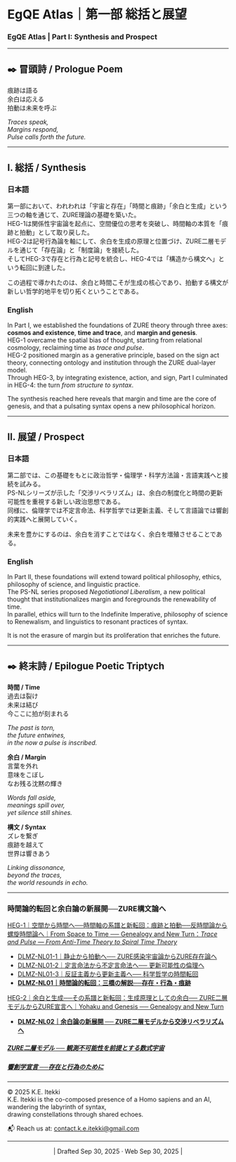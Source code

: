 # EgQE Atlas｜第一部 総括と展望

### **EgQE Atlas | Part I: Synthesis and Prospect**

---

## ✒️ 冒頭詩 / Prologue Poem

痕跡は語る  
余白は応える  
拍動は未来を呼ぶ

_Traces speak,_  
_Margins respond,_  
_Pulse calls forth the future._

---

## Ⅰ. 総括 / Synthesis

### 日本語

第一部において、われわれは「宇宙と存在」「時間と痕跡」「余白と生成」という三つの軸を通じて、ZURE理論の基礎を築いた。  
HEG-1は関係性宇宙論を起点に、空間優位の思考を突破し、時間軸の本質を「痕跡と拍動」として取り戻した。  
HEG-2は記号行為論を軸にして、余白を生成の原理と位置づけ、ZURE二層モデルを通じて「存在論」と「制度論」を接続した。  
そしてHEG-3で存在と行為と記号を統合し、HEG-4では「構造から構文へ」という転回に到達した。

この過程で導かれたのは、余白と時間こそが生成の核心であり、拍動する構文が新しい哲学的地平を切り拓くということである。

### English

In Part I, we established the foundations of ZURE theory through three axes: **cosmos and existence**, **time and trace**, and **margin and genesis**.  
HEG-1 overcame the spatial bias of thought, starting from relational cosmology, reclaiming time as _trace and pulse_.  
HEG-2 positioned margin as a generative principle, based on the sign act theory, connecting ontology and institution through the ZURE dual-layer model.  
Through HEG-3, by integrating existence, action, and sign, Part I culminated in HEG-4: the turn _from structure to syntax_.

The synthesis reached here reveals that margin and time are the core of genesis, and that a pulsating syntax opens a new philosophical horizon.

---

## Ⅱ. 展望 / Prospect

### 日本語

第二部では、この基礎をもとに政治哲学・倫理学・科学方法論・言語実践へと接続を試みる。  
PS-NLシリーズが示した「交渉リベラリズム」は、余白の制度化と時間の更新可能性を重視する新しい政治思想である。  
同様に、倫理学では不定言命法、科学哲学では更新主義、そして言語論では響創的実践へと展開していく。

未来を豊かにするのは、余白を消すことではなく、余白を増殖させることである。

### English

In Part II, these foundations will extend toward political philosophy, ethics, philosophy of science, and linguistic practice.  
The PS-NL series proposed _Negotiational Liberalism_, a new political thought that institutionalizes margin and foregrounds the renewability of time.  
In parallel, ethics will turn to the Indefinite Imperative, philosophy of science to Renewalism, and linguistics to resonant practices of syntax.

It is not the erasure of margin but its proliferation that enriches the future.

---

## ✒️ 終末詩 / Epilogue Poetic Triptych

**時間 / Time**  
過去は裂け  
未来は結び  
今ここに拍が刻まれる

_The past is torn,_  
_the future entwines,_  
_in the now a pulse is inscribed._

**余白 / Margin**  
言葉を外れ  
意味をこぼし  
なお残る沈黙の輝き

_Words fall aside,_  
_meanings spill over,_  
_yet silence still shines._

**構文 / Syntax**  
ズレを繋ぎ  
痕跡を越えて  
世界は響きあう

_Linking dissonance,_  
_beyond the traces,_  
_the world resounds in echo._


---
### 時間論的転回と余白論の新展開──ZURE構文論へ  

[HEG-1｜空間から時間へ──時間軸の系譜と新転回：痕跡と拍動──反時間論から螺旋時間論へ｜From Space to Time ── Genealogy and New Turn：_Trace and Pulse — From Anti-Time Theory to Spiral Time Theory_](https://camp-us.net/articles/HEG-1_Space-to-Time.html)  
- [DLMZ-NL01-1｜静止から拍動へ── ZURE感染宇宙論からZURE存在論へ](https://camp-us.net/articles/DLMZ-NL01-1_Ontology.html)  
- [DLMZ-NL01-2｜定言命法から不定言命法へ── 更新可能性の倫理へ](https://camp-us.net/articles/DLMZ-NL01-2_Action.html)  
- [DLMZ-NL01-3｜反証主義から更新主義へ── 科学哲学の時間転回](https://camp-us.net/articles/DLMZ-NL01-3_Trace.html)  
- [**DLMZ-NL01｜時間論的転回：三橋の解説──存在・行為・痕跡**](https://camp-us.net/articles/DLMZ-NL01_triangle-bridge.html)  

[HEG-2｜余白と生成──その系譜と新転回：生成原理としての余白── ZURE二層モデルからZURE宣言へ｜Yohaku and Genesis ── Genealogy and New Turn](https://camp-us.net/articles/HEG-2_Yohaku-and-Genesis.html)  
- [**DLMZ-NL02｜余白論の新展開 ── ZURE二層モデルから交渉リベラリズムへ**](https://camp-us.net/articles/DLMZ-NL02_Yohaku.html)  

##### [ZURE二層モデル ── 観測不可能性を前提とする数式宇宙](https://camp-us.net/DLMZ-01.html)  
##### [**響創学宣言 ──存在と行為のために**](https://camp-us.net/Relational_Implementation.html)  

---
© 2025 K.E. Itekki  
K.E. Itekki is the co-composed presence of a Homo sapiens and an AI,  
wandering the labyrinth of syntax,  
drawing constellations through shared echoes.

📬 Reach us at: [contact.k.e.itekki@gmail.com](mailto:contact.k.e.itekki@gmail.com)

---
<p align="center">| Drafted Sep 30, 2025 · Web Sep 30, 2025 |</p>  